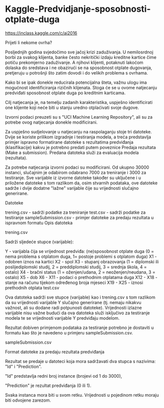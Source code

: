 # Kaggle-Predvidjanje-sposobnosti-otplate-duga
https://inclass.kaggle.com/c/ai2016



Prijeti li nekome ovrha?

Posljednjih godina svjedočimo sve jačoj krizi zaduživanja. U nemilosrdnoj borbi za svakog klijenta, banke često nekritički izdaju kreditne kartice čime potiču prekomjerno zaduživanje. A njihovi klijenti, potaknuti lakoćom dolaska do sredstava i ne obazirući se na sposobnost otplate dugovanja,  pretjeruju u potrošnji što zatim dovodi i do velikih problema s ovrhama.

Kako bi se ipak donekle reducirala potencijalna šteta, važnu ulogu ima mogućnost identificiranja rizičnih klijenata. Stoga će se u ovome natjecanju predviđati sposobnost otplate duga po kreditnim karticama.

Cilj natjecanja je, na temelju zadanih karakteristika, uspješno identificirati one klijente koji neće biti u stanju uredno otplaćivati svoje dugove.

Izvorni podaci preuzeti su s "UCI Machine Learning Repository", ali su za potrebe ovog natjecanja donekle modificirani.


Za uspješno sudjelovanje u natjecanju na raspolaganju stoje tri datoteke. Dvije se koriste prilikom izgradnje i testiranja modela, a treća predstavlja primjer ispravno formatirane datoteke s rezultatima predviđanja (klasifikacije) kakvu je potrebno predati putem poveznice Predaja rezultata (Make a submission). Predana datoteka služi za evaluacija modela (rezultata).

Za potrebe natjecanja izvorni podaci su modificirani. Od ukupno 30000 instanci, slučajnim je odabirom odabrano 7000 za treniranje i 3000 za testiranje. Sve varijable iz izvorne datoteke također su uključene i u priložene datoteke s tom razlikom da, osim stvarnih podataka, ove datoteke sadrže i dvije dodatne "lažne" varijable čije su vrijednosti slučajno generirane.

Datoteke

trening.csv - sadrži podatke za treniranje
test.csv - sadrži podatke za testiranje
sampleSubmission.csv - primjer datoteke za predaju rezultata u ispravnom formatu
Opis datoteka

trening.csv

Sadrži sljedeće stupce (varijable):

Y - varijabla čija se vrijednost predviđa: (ne)sposobnost otplate duga (0 = nema problema s otplatom duga, 1= postoje problemi s otplatom duga)
X1 - odobren iznos na kartici
X2 - spol
X3 - stupanj obrazovanja (1 = diplomski ili poslijediplomski studij, 2 = preddiplomski studij, 3 = srednja škola, 4 = ostalo)
X4 - bračni status (1 = oženjen/udana, 2  = neoženjen/neudana, 3 = ostalo)
X5 - dob
X6 - X11 - podaci o prethodnim otplatama duga
X12 - X18 - stanje na računu tijekom određenog broja mjeseci
X19 - X25 - iznosi prethodnih otplata
test.csv

Ova  datoteka sadrži sve stupce (varijable) kao i trening.csv  s tom razlikom da su vrijednosti varijable Y slučajno generirane (tj. nemaju nikakvu važnost, ali su dodane radi potpunosti datoteke). Vrijednosti izlazne varijable nisu važne budući da ova datoteka služi isključivo za testiranje modela te se vrijednosti varijable Y predviđaju modelom.

Rezultat dobiven primjenom podataka za testiranje potrebno je dostaviti u formatu kao što je navedeno u primjeru sampleSubmission.csv.

sampleSubmission.csv

Format datoteke za predaju rezultata predviđanja 

Rezultat se predaje u datoteci koja mora sadržavati dva stupca s nazivima: "Id" i "Prediction".

"Id" predstavlja redni broj instance (brojevi od 1 do 3000),

"Prediction" je rezultat predviđanja (0 ili 1).

Svaka instanca mora biti u svom retku. Vrijednosti u pojedinom retku moraju biti odvojene zarezom.
